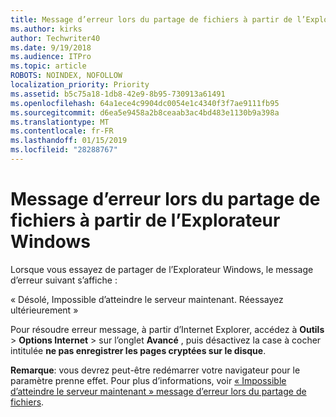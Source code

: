 ```yaml
---
title: Message d’erreur lors du partage de fichiers à partir de l’Explorateur Windows
ms.author: kirks
author: Techwriter40
ms.date: 9/19/2018
ms.audience: ITPro
ms.topic: article
ROBOTS: NOINDEX, NOFOLLOW
localization_priority: Priority
ms.assetid: b5c75a18-1db8-42e9-8b95-730913a61491
ms.openlocfilehash: 64a1ece4c9904dc0054e1c4340f3f7ae9111fb95
ms.sourcegitcommit: d6ea5e9458a2b8ceaab3ac4bd483e1130b9a398a
ms.translationtype: MT
ms.contentlocale: fr-FR
ms.lasthandoff: 01/15/2019
ms.locfileid: "28288767"
---
```

# <a name="error-message-when-sharing-files-from-windows-explorer"></a>Message d’erreur lors du partage de fichiers à partir de l’Explorateur Windows

Lorsque vous essayez de partager de l’Explorateur Windows, le message d’erreur suivant s’affiche :
  
« Désolé, Impossible d’atteindre le serveur maintenant. Réessayez ultérieurement »
  
Pour résoudre erreur message, à partir d’Internet Explorer, accédez à **Outils** \> **Options Internet** \> sur l’onglet **Avancé** , puis désactivez la case à cocher intitulée **ne pas enregistrer les pages cryptées sur le disque**. 
  
 **Remarque**: vous devrez peut-être redémarrer votre navigateur pour le paramètre prenne effet. Pour plus d’informations, voir [« Impossible d’atteindre le serveur maintenant » message d’erreur lors du partage de fichiers](https://go.microsoft.com/fwlink/?linkid=2022914).
  

